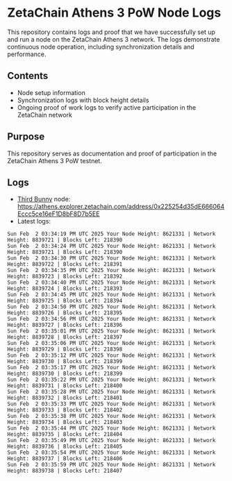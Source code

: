 # ZetaChain Athens 3 PoW Node Logs
This repository contains logs and proof that we have successfully set up and run a node on the ZetaChain Athens 3 network. The logs demonstrate continuous node operation, including synchronization details and performance.

## Contents
- Node setup information
- Synchronization logs with block height details
- Ongoing proof of work logs to verify active participation in the ZetaChain network

## Purpose
This repository serves as documentation and proof of participation in the ZetaChain Athens 3 PoW testnet.

## Logs

- [Third Bunny](https://thirdbunny.xyz/) node: https://athens.explorer.zetachain.com/address/0x225254d35dE666064Eccc5ce16eF1D8bF8D7b5EE
- Latest logs:
```
Sun Feb  2 03:34:19 PM UTC 2025 Your Node Height: 8621331 | Network Height: 8839721 | Blocks Left: 218390
Sun Feb  2 03:34:24 PM UTC 2025 Your Node Height: 8621331 | Network Height: 8839721 | Blocks Left: 218390
Sun Feb  2 03:34:30 PM UTC 2025 Your Node Height: 8621331 | Network Height: 8839722 | Blocks Left: 218391
Sun Feb  2 03:34:35 PM UTC 2025 Your Node Height: 8621331 | Network Height: 8839723 | Blocks Left: 218392
Sun Feb  2 03:34:40 PM UTC 2025 Your Node Height: 8621331 | Network Height: 8839724 | Blocks Left: 218393
Sun Feb  2 03:34:45 PM UTC 2025 Your Node Height: 8621331 | Network Height: 8839725 | Blocks Left: 218394
Sun Feb  2 03:34:50 PM UTC 2025 Your Node Height: 8621331 | Network Height: 8839726 | Blocks Left: 218395
Sun Feb  2 03:34:56 PM UTC 2025 Your Node Height: 8621331 | Network Height: 8839727 | Blocks Left: 218396
Sun Feb  2 03:35:01 PM UTC 2025 Your Node Height: 8621331 | Network Height: 8839728 | Blocks Left: 218397
Sun Feb  2 03:35:06 PM UTC 2025 Your Node Height: 8621331 | Network Height: 8839729 | Blocks Left: 218398
Sun Feb  2 03:35:12 PM UTC 2025 Your Node Height: 8621331 | Network Height: 8839730 | Blocks Left: 218399
Sun Feb  2 03:35:17 PM UTC 2025 Your Node Height: 8621331 | Network Height: 8839730 | Blocks Left: 218399
Sun Feb  2 03:35:22 PM UTC 2025 Your Node Height: 8621331 | Network Height: 8839731 | Blocks Left: 218400
Sun Feb  2 03:35:28 PM UTC 2025 Your Node Height: 8621331 | Network Height: 8839732 | Blocks Left: 218401
Sun Feb  2 03:35:33 PM UTC 2025 Your Node Height: 8621331 | Network Height: 8839733 | Blocks Left: 218402
Sun Feb  2 03:35:38 PM UTC 2025 Your Node Height: 8621331 | Network Height: 8839734 | Blocks Left: 218403
Sun Feb  2 03:35:44 PM UTC 2025 Your Node Height: 8621331 | Network Height: 8839735 | Blocks Left: 218404
Sun Feb  2 03:35:49 PM UTC 2025 Your Node Height: 8621331 | Network Height: 8839736 | Blocks Left: 218405
Sun Feb  2 03:35:54 PM UTC 2025 Your Node Height: 8621331 | Network Height: 8839737 | Blocks Left: 218406
Sun Feb  2 03:35:59 PM UTC 2025 Your Node Height: 8621331 | Network Height: 8839738 | Blocks Left: 218407
```
